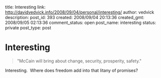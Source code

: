title: Interesting
link: http://davidvedvick.info/2008/09/04/personal/interesting/
author: vedvick
description: 
post_id: 393
created: 2008/09/04 20:13:36
created_gmt: 2008/09/05 02:13:36
comment_status: open
post_name: interesting
status: private
post_type: post

# Interesting

> "McCain will bring about change, security, prosperity, safety."

Interesting.  Where does freedom add into that litany of promises?